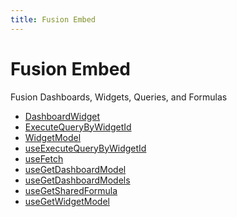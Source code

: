```yaml
---
title: Fusion Embed
---
```


# Fusion Embed

Fusion Dashboards, Widgets, Queries, and Formulas

- [DashboardWidget](function.DashboardWidget.md) <Badge type="fusionEmbed" text="Fusion Embed" />
- [ExecuteQueryByWidgetId](function.ExecuteQueryByWidgetId.md) <Badge type="fusionEmbed" text="Fusion Embed" />
- [WidgetModel](class.WidgetModel.md) <Badge type="fusionEmbed" text="Fusion Embed" />
- [useExecuteQueryByWidgetId](function.useExecuteQueryByWidgetId.md) <Badge type="fusionEmbed" text="Fusion Embed" />
- [useFetch](function.useFetch.md)
- [useGetDashboardModel](function.useGetDashboardModel.md) <Badge type="fusionEmbed" text="Fusion Embed" />
- [useGetDashboardModels](function.useGetDashboardModels.md) <Badge type="fusionEmbed" text="Fusion Embed" />
- [useGetSharedFormula](function.useGetSharedFormula.md) <Badge type="fusionEmbed" text="Fusion Embed" />
- [useGetWidgetModel](function.useGetWidgetModel.md) <Badge type="fusionEmbed" text="Fusion Embed" />
